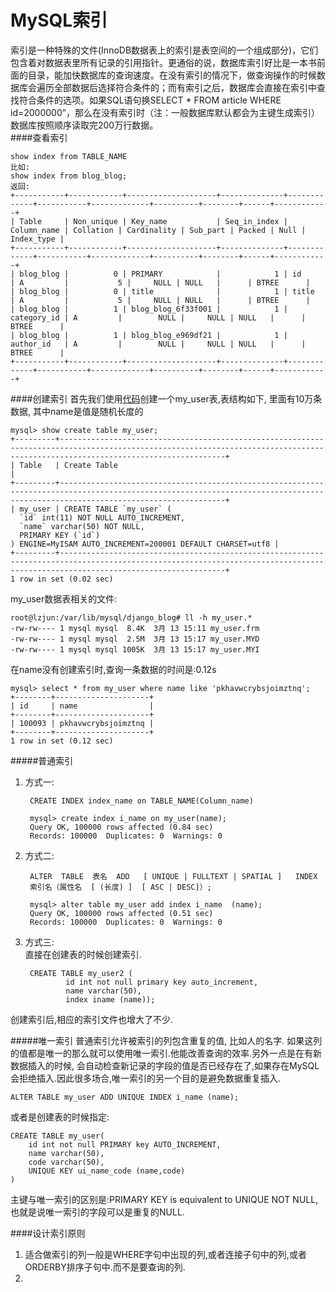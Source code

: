 MySQL索引
===============
索引是一种特殊的文件(InnoDB数据表上的索引是表空间的一个组成部分)，它们包含着对数据表里所有记录的引用指针。更通俗的说，数据库索引好比是一本书前面的目录，能加快数据库的查询速度。在没有索引的情况下，做查询操作的时候数据库会遍历全部数据后选择符合条件的；而有索引之后，数据库会直接在索引中查找符合条件的选项。如果SQL语句换SELECT * FROM article WHERE id=2000000”，那么在没有索引时（注：一般数据库默认都会为主键生成索引）数据库按照顺序读取完200万行数据。  
####查看索引

    show index from TABLE_NAME
    比如:
    show index from blog_blog;
    返回:
    +-----------+------------+--------------------+--------------+-------------+-----------+-------------+----------+--------+------+------------+
    | Table     | Non_unique | Key_name           | Seq_in_index | Column_name | Collation | Cardinality | Sub_part | Packed | Null | Index_type |
    +-----------+------------+--------------------+--------------+-------------+-----------+-------------+----------+--------+------+------------+
    | blog_blog |          0 | PRIMARY            |            1 | id          | A         |           5 |     NULL | NULL   |      | BTREE      |
    | blog_blog |          0 | title              |            1 | title       | A         |           5 |     NULL | NULL   |      | BTREE      |
    | blog_blog |          1 | blog_blog_6f33f001 |            1 | category_id | A         |        NULL |     NULL | NULL   |      | BTREE      |
    | blog_blog |          1 | blog_blog_e969df21 |            1 | author_id   | A         |        NULL |     NULL | NULL   |      | BTREE      |
    +-----------+------------+--------------------+--------------+-------------+-----------+-------------+----------+--------+------+------------+

####创建索引
首先我们使用[代码](xxx)创建一个my_user表,表结构如下, 里面有10万条数据, 其中name是值是随机长度的  

    mysql> show create table my_user;
    +---------+---------------------------------------------------------------------------------------------------------------------------------------------------------------------------------+
    | Table   | Create Table                                                                                                                                                                    |
    +---------+---------------------------------------------------------------------------------------------------------------------------------------------------------------------------------+
    | my_user | CREATE TABLE `my_user` (
      `id` int(11) NOT NULL AUTO_INCREMENT,
      `name` varchar(50) NOT NULL,
      PRIMARY KEY (`id`)
    ) ENGINE=MyISAM AUTO_INCREMENT=200001 DEFAULT CHARSET=utf8 |
    +---------+---------------------------------------------------------------------------------------------------------------------------------------------------------------------------------+
    1 row in set (0.02 sec)

my_user数据表相关的文件:  

    root@lzjun:/var/lib/mysql/django_blog# ll -h my_user.*
    -rw-rw---- 1 mysql mysql  8.4K  3月 13 15:11 my_user.frm
    -rw-rw---- 1 mysql mysql  2.5M  3月 13 15:17 my_user.MYD
    -rw-rw---- 1 mysql mysql 1005K  3月 13 15:17 my_user.MYI

在name没有创建索引时,查询一条数据的时间是:0.12s  

    mysql> select * from my_user where name like 'pkhavwcrybsjoimztnq';
    +--------+---------------------+
    | id     | name                |
    +--------+---------------------+
    | 100093 | pkhavwcrybsjoimztnq |
    +--------+---------------------+
    1 row in set (0.12 sec)

#####普通索引
1. 方式一:  

        CREATE INDEX index_name on TABLE_NAME(Column_name)

        mysql> create index i_name on my_user(name);
        Query OK, 100000 rows affected (0.84 sec)
        Records: 100000  Duplicates: 0  Warnings: 0

2. 方式二:  

        ALTER  TABLE  表名  ADD   [ UNIQUE | FULLTEXT | SPATIAL ]   INDEX  
        索引名（属性名  [ (长度) ]  [ ASC | DESC]）; 

        mysql> alter table my_user add index i_name  (name);
        Query OK, 100000 rows affected (0.51 sec)
        Records: 100000  Duplicates: 0  Warnings: 0
3. 方式三:  
    直接在创建表的时候创建索引.  
    
        CREATE TABLE my_user2 ( 
                id int not null primary key auto_increment, 
                name varchar(50), 
                index iname (name));

创建索引后,相应的索引文件也增大了不少.  

#####唯一索引
普通索引允许被索引的列包含重复的值, 比如人的名字. 如果这列的值都是唯一的那么就可以使用唯一索引.他能改善查询的效率.另外一点是在有新数据插入的时候, 会自动检查新记录的字段的值是否已经存在了,如果存在MySQL会拒绝插入.因此很多场合,唯一索引的另一个目的是避免数据重复插入.  

    ALTER TABLE my_user ADD UNIQUE INDEX i_name (name);

或者是创建表的时候指定:  

    CREATE TABLE my_user(
        id int not null PRIMARY key AUTO_INCREMENT,
        name varchar(50),
        code varchar(50),
        UNIQUE KEY ui_name_code (name,code)
    )
主键与唯一索引的区别是:PRIMARY KEY is equivalent to UNIQUE NOT NULL,也就是说唯一索引的字段可以是重复的NULL.   






####设计索引原则
1. 适合做索引的列一般是WHERE字句中出现的列,或者连接子句中的列,或者ORDERBY排序子句中.而不是要查询的列.   
2. 
